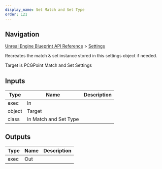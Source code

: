 ```yaml
---
display_name: Set Match and Set Type
order: 121
---
```

## Navigation

[Unreal Engine Blueprint API Reference](https://dev.epicgames.com/documentation/en-us/unreal-engine/BlueprintAPI) > [Settings](https://dev.epicgames.com/documentation/en-us/unreal-engine/BlueprintAPI/Settings)

Recreates the match & set instance stored in this settings object if needed.

Target is PCGPoint Match and Set Settings

## Inputs

| Type | Name | Description |
| --- | --- | --- |
| exec | In |  |
| object | Target |  |
| class | In Match and Set Type |  |

## Outputs

| Type | Name | Description |
| --- | --- | --- |
| exec | Out |  |
